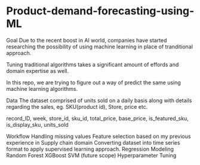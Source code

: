 # Product-demand-forecasting-using-ML
Goal
Due to the recent boost in AI world, companies have started researching the possibility of using machine learning in place of tranditional approach.

Tuning traditional algorithms takes a significant amount of effords and domain expertise as well.

In this repo, we are trying to figure out a way of predict the same using machine learning algorithms.

Data
The dataset comprised of units sold on a daily basis along with details regarding the sales, eg. SKU(product id), Store, price etc.

record_ID, week, store_id, sku_id, total_price, base_price, is_featured_sku, is_display_sku, units_sold

Workflow
Handling missing values
Feature selection based on my previous experience in Supply chain domain
Converting dataset into time series format to apply supervised learning approach.
Regression Modeling
Random Forest
XGBoost
SVM (future scope)
Hyperparameter Tuning


